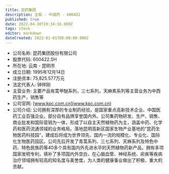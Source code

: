 ```yaml
---
title: 昆药集团
description: 主板 - 中成药 - 600422
published: true
date: 2022-04-30T19:34:16.000Z
tags: stock
editor: markdown
dateCreated: 2022-01-01T00:00:00.000Z
---
```


- 公司名称: 昆药集团股份有限公司
- 股票代码: 600422.SH
- 所在地: 云南 - 昆明市
- 成立日期: 1995年12月14日
- 注册资本: 75,825.577万元
- 法定代表人: 钟祥刚
- 主营业务: 主要产品有蒿甲醚系列，三七系列，天麻素系列等主营业务为中西药生产，销售等
- 公司官网: [www.kpc.com.cn](www.kpc.com.cn)
- 公司介绍: 公司拥有深厚的专业制药经验，是国家重点高新技术企业、中国医药工业百强企业。部分自有品牌享誉国内外。公司集药物研发、生产、销售、商业批发和国际营销为一体，形成了以自主天然植物药为主，涵盖中药、化学药和医药流通领域的业务格局。落地昆明高新区国家生物产业基地的“昆药生物医药科技园”，建成后将成为世界领先、国内一流的规模化、专业化、国际化生物医药园区。公司先后开发了青蒿系列、三七系列、天麻系列及特色中药、特色民族药等40多个具有国内外先进水平的天然植物药新产品，拥有多项国家发明专利，填补了多项国内外空白，在心脑血管、神经系统、疟疾等疾病治疗领域拥有较高的知名度与美誉度，为人类的健康事业做出了积极、重大的贡献。


